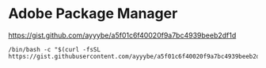 # Adobe Package Manager

https://gist.github.com/ayyybe/a5f01c6f40020f9a7bc4939beeb2df1d
```
/bin/bash -c "$(curl -fsSL https://gist.githubusercontent.com/ayyybe/a5f01c6f40020f9a7bc4939beeb2df1d/raw/install.sh)
```